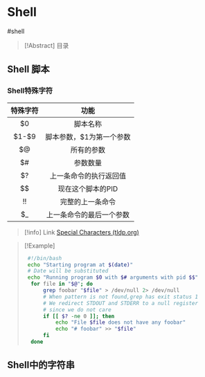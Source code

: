 # Shell
#shell

> [!Abstract] 目录
> 

## Shell 脚本
### Shell特殊字符

|  特殊字符   |      功能       |
| :-----: | :-----------: |
|   $0    |     脚本名称      |
| \$1-\$9 | 脚本参数，$1为第一个参数 |
|   $@    |     所有的参数     |
|   $#    |     参数数量      |
|   $?    |  上一条命令的执行返回值  |
|   \$$   |  现在这个脚本的PID   |
| !!<br>  |   完整的上一条命令    |
|   $_    | 上一条命令的最后一个参数  |

> [!info] Link
> [Special Characters (tldp.org)](https://tldp.org/LDP/abs/html/special-chars.html)

> [!Example]
> 
> 
> ```bash
>  #!/bin/bash 
>  echo "Starting program at $(date)" 
>  # Date will be substituted 
>  echo "Running program $0 with $# arguments with pid $$" 
>  	for file in "$@"; do 
>  		grep foobar "$file" > /dev/null 2> /dev/null 
>  		# When pattern is not found,grep has exit status 1 
>  		# We redirect STDOUT and STDERR to a null register
>  		# since we do not care 
>  		if [[ $? -ne 0 ]]; then 
>  			echo "File $file does not have any foobar" 
>  			echo "# foobar" >> "$file" 
>  		fi 
>  	done
> ```


## Shell中的字符串